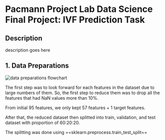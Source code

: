 # Pacmann Project Lab Data Science Final Project: IVF Prediction Task

## Description
description goes here

## 1. Data Preparations

![data preparations flowchart](https://github.com/romstormy27/project_pacmann/tree/main/Figures/pacmann_mlproject_diagrams.png)

The first step was to look forward for each features in the dataset due to large numbers of them.
So, the first step to reduce them was to drop all the features that had NaN values more than 10%.

From initial 95 features, we only kept 57 features + 1 target features.

After that, the reduced dataset then splitted into train, validation, and test dataset with proportion of 60:20:20.

The splitting was done using ==sklearn.preprocess.train_test_split==